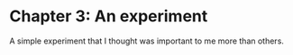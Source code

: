 # Chapter 3: An experiment

A simple experiment that I thought was important to me more than others. 
